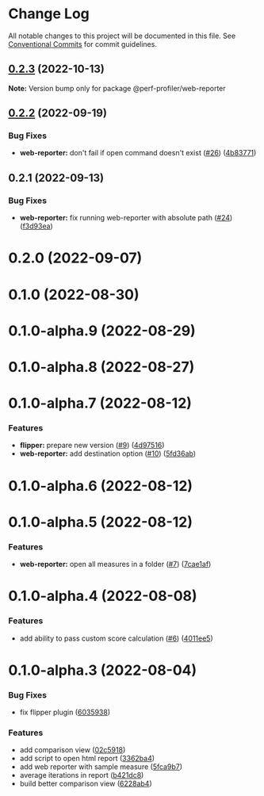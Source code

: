 # Change Log

All notable changes to this project will be documented in this file.
See [Conventional Commits](https://conventionalcommits.org) for commit guidelines.

## [0.2.3](https://github.com/bamlab/android-performance-profiler/compare/@perf-profiler/web-reporter@0.2.2...@perf-profiler/web-reporter@0.2.3) (2022-10-13)

**Note:** Version bump only for package @perf-profiler/web-reporter

## [0.2.2](https://github.com/bamlab/android-performance-profiler/compare/@perf-profiler/web-reporter@0.2.1...@perf-profiler/web-reporter@0.2.2) (2022-09-19)

### Bug Fixes

- **web-reporter:** don't fail if open command doesn't exist ([#26](https://github.com/bamlab/android-performance-profiler/issues/26)) ([4b83771](https://github.com/bamlab/android-performance-profiler/commit/4b83771c916da8b433222a6376b6b1180edfc42d))

## 0.2.1 (2022-09-13)

### Bug Fixes

- **web-reporter:** fix running web-reporter with absolute path ([#24](https://github.com/bamlab/android-performance-profiler/issues/24)) ([f3d93ea](https://github.com/bamlab/android-performance-profiler/commit/f3d93ea76163009b569885b7a93bbb7c620c2901))

# 0.2.0 (2022-09-07)

# 0.1.0 (2022-08-30)

# 0.1.0-alpha.9 (2022-08-29)

# 0.1.0-alpha.8 (2022-08-27)

# 0.1.0-alpha.7 (2022-08-12)

### Features

- **flipper:** prepare new version ([#9](https://github.com/bamlab/android-performance-profiler/issues/9)) ([4d97516](https://github.com/bamlab/android-performance-profiler/commit/4d97516f9a0b8f1715c0b22c1bdab70fb32cc527))
- **web-reporter:** add destination option ([#10](https://github.com/bamlab/android-performance-profiler/issues/10)) ([5fd36ab](https://github.com/bamlab/android-performance-profiler/commit/5fd36abcb5df7966032c49ccddc1410c769f856d))

# 0.1.0-alpha.6 (2022-08-12)

# 0.1.0-alpha.5 (2022-08-12)

### Features

- **web-reporter:** open all measures in a folder ([#7](https://github.com/bamlab/android-performance-profiler/issues/7)) ([7cae1af](https://github.com/bamlab/android-performance-profiler/commit/7cae1af2a9639e2ff8d86275f17d71e2aad1a7d2))

# 0.1.0-alpha.4 (2022-08-08)

### Features

- add ability to pass custom score calculation ([#6](https://github.com/bamlab/android-performance-profiler/issues/6)) ([4011ee5](https://github.com/bamlab/android-performance-profiler/commit/4011ee59dfd1b51530974cfaea6a60873e5699fc))

# 0.1.0-alpha.3 (2022-08-04)

### Bug Fixes

- fix flipper plugin ([6035938](https://github.com/bamlab/android-performance-profiler/commit/6035938f8f0bcad14a32498babbf6a0ffacea607))

### Features

- add comparison view ([02c5918](https://github.com/bamlab/android-performance-profiler/commit/02c5918378d43eb245cc7ca880025926d87ca306))
- add script to open html report ([3362ba4](https://github.com/bamlab/android-performance-profiler/commit/3362ba46b351ebb9d7492a495d9c38fb5623c755))
- add web reporter with sample measure ([5fca9b7](https://github.com/bamlab/android-performance-profiler/commit/5fca9b702fffe2248c6def10d94671c7bcbeb553))
- average iterations in report ([b421dc8](https://github.com/bamlab/android-performance-profiler/commit/b421dc8b0fe4a937988906c947d648f1ecae2c69))
- build better comparison view ([6228ab4](https://github.com/bamlab/android-performance-profiler/commit/6228ab4f1e5eca6e557f69402bb81963bb270dfd))
